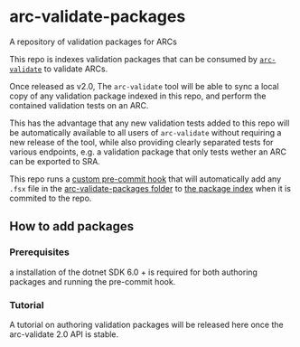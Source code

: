 # arc-validate-packages

A repository of validation packages for ARCs

This repo is indexes validation packages that can be consumed by [`arc-validate`](https://github.com/nfdi4plants/arc-validate) to validate ARCs.

Once released as v2.0, The `arc-validate` tool will be able to sync a local copy of any validation package indexed in this repo, and perform the contained validation tests on an ARC. 

This has the advantage that any new validation tests added to this repo will be automatically available to all users of `arc-validate` without requiring a new release of the tool, while also providing clearly separated tests for various endpoints, e.g. a validation package that only tests wether an ARC can be exported to SRA.

This repo runs a [custom pre-commit hook](update-index.fsx) that will automatically add any `.fsx` file in the [arc-validate-packages folder](./arc-validate-packages/) to [the package index](./arc-validate-package-index.json) when it is commited to the repo.

## How to add packages

### Prerequisites

a installation of the dotnet SDK 6.0 + is required for both authoring packages and running the pre-commit hook.

### Tutorial

A tutorial on authoring validation packages will be released here once the arc-validate 2.0 API is stable.
